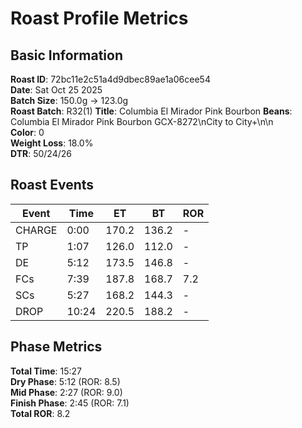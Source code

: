 # Roast Profile Metrics

## Basic Information
**Roast ID**: 72bc11e2c51a4d9dbec89ae1a06cee54  
**Date**: Sat Oct 25 2025  
**Batch Size**: 150.0g → 123.0g  
**Roast Batch**: R32(1)
**Title**: Columbia El Mirador Pink Bourbon
**Beans**: Columbia El Mirador Pink Bourbon GCX-8272\nCity to City+\n\n  
**Color**: 0  
**Weight Loss**: 18.0%  
**DTR**: 50/24/26  

## Roast Events

| Event | Time | ET | BT | ROR |
|-------|------|----|----|-----|
| CHARGE | 0:00 | 170.2 | 136.2 | - |
| TP | 1:07 | 126.0 | 112.0 | - |
| DE | 5:12 | 173.5 | 146.8 | - |
| FCs | 7:39 | 187.8 | 168.7 | 7.2 |
| SCs | 5:27 | 168.2 | 144.3 | - |
| DROP | 10:24 | 220.5 | 188.2 | - |

## Phase Metrics
**Total Time**: 15:27  
**Dry Phase**: 5:12 (ROR: 8.5)  
**Mid Phase**: 2:27 (ROR: 9.0)  
**Finish Phase**: 2:45 (ROR: 7.1)  
**Total ROR**: 8.2  
